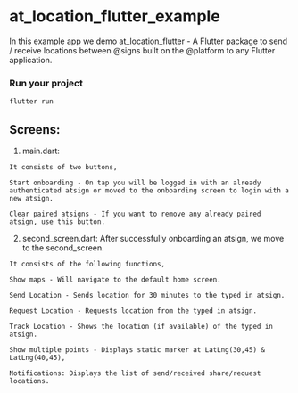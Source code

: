 # at_location_flutter_example

In this example app we demo at_location_flutter - A Flutter package to send / receive locations between @‎signs built on the @‎platform to any Flutter application.

### Run your project

  ```bash
  flutter run
  ```

## Screens:

1. main.dart: 

```
It consists of two buttons, 

Start onboarding - On tap you will be logged in with an already authenticated atsign or moved to the onboarding screen to login with a new atsign.

Clear paired atsigns - If you want to remove any already paired atsign, use this button.
```

2. second_screen.dart: After successfully onboarding an atsign, we move to the second_screen.

```
It consists of the following functions, 

Show maps - Will navigate to the default home screen.

Send Location - Sends location for 30 minutes to the typed in atsign.

Request Location - Requests location from the typed in atsign.

Track Location - Shows the location (if available) of the typed in atsign.

Show multiple points - Displays static marker at LatLng(30,45) & LatLng(40,45),

Notifications: Displays the list of send/received share/request locations.
```